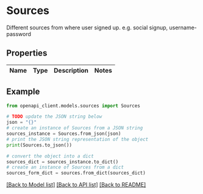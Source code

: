 # Sources

Different sources from where user signed up. e.g. social signup, username-password

## Properties

Name | Type | Description | Notes
------------ | ------------- | ------------- | -------------

## Example

```python
from openapi_client.models.sources import Sources

# TODO update the JSON string below
json = "{}"
# create an instance of Sources from a JSON string
sources_instance = Sources.from_json(json)
# print the JSON string representation of the object
print(Sources.to_json())

# convert the object into a dict
sources_dict = sources_instance.to_dict()
# create an instance of Sources from a dict
sources_form_dict = sources.from_dict(sources_dict)
```
[[Back to Model list]](../README.md#documentation-for-models) [[Back to API list]](../README.md#documentation-for-api-endpoints) [[Back to README]](../README.md)


